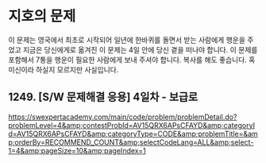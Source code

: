 # 지호의 문제

이 문제는 영국에서 최초로 시작되어 일년에 한바퀴를 돌면서 받는 사람에게 행운을 주었고 지금은 당신에게로 옮겨진 이 문제는 4일 안에 당신 곁을 떠나야 합니다. 이 문제를 포함해서 7통을 행운이 필요한 사람에게 보내 주셔야 합니다. 복사를 해도 좋습니다. 혹 미신이라 하실지 모르지만 사실입니다.

## 1249. [S/W 문제해결 응용] 4일차 - 보급로

https://swexpertacademy.com/main/code/problem/problemDetail.do?problemLevel=4&amp;contestProbId=AV15QRX6APsCFAYD&amp;categoryId=AV15QRX6APsCFAYD&amp;categoryType=CODE&amp;problemTitle=&amp;orderBy=RECOMMEND_COUNT&amp;selectCodeLang=ALL&amp;select-1=4&amp;pageSize=10&amp;pageIndex=1

